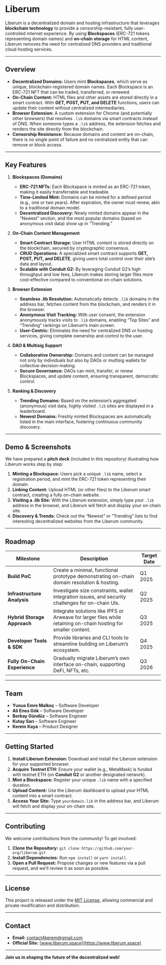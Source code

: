 # Liberum

Liberum is a decentralized domain and hosting infrastructure that leverages **blockchain technology** to provide a censorship-resistant, fully user-controlled internet experience. By using **Blockspaces** (ERC-721 tokens representing domain names) and **on-chain storage** for HTML content, Liberum removes the need for centralized DNS providers and traditional cloud hosting services.

---

## Overview

- **Decentralized Domains:** Users mint **Blockspaces**, which serve as unique, blockchain-registered domain names. Each Blockspace is an ERC-721 NFT that can be traded, transferred, or renewed.
- **On-Chain Content:** HTML files and other assets are stored directly in a smart contract. With **GET, POST, PUT, and DELETE** functions, users can update their content without centralized intermediaries.
- **Browser Extension:** A custom extension for Chrome (and potentially other browsers) that resolves `.lib` domains via smart contracts instead of DNS. When someone types a `.lib` address, the extension fetches and renders the site directly from the blockchain.
- **Censorship Resistance:** Because domains and content are on-chain, there is no single point of failure and no centralized entity that can remove or block access.

---

## Key Features

1. **Blockspaces (Domains)**

   - **ERC-721 NFTs:** Each Blockspace is minted as an ERC-721 token, making it easily transferrable and tradeable.
   - **Time-Limited Mint:** Domains can be minted for a defined period (e.g., one or two years). After expiration, the owner must renew, akin to a traditional domain model.
   - **Decentralized Discovery:** Newly minted domains appear in the “Newest” section, and the most popular domains (based on anonymous visit data) show up in “Trending.”

2. **On-Chain Content Management**

   - **Smart Contract Storage:** User HTML content is stored directly on the blockchain, secured by cryptographic consensus.
   - **CRUD Operations:** A specialized smart contract supports **GET, POST, PUT, and DELETE**, giving users total control over their site’s data and layout.
   - **Scalable with Conduit G2:** By leveraging Conduit G2’s high throughput and low fees, Liberum makes storing larger files more cost-effective compared to conventional on-chain solutions.

3. **Browser Extension**

   - **Seamless .lib Resolution:** Automatically detects `.lib` domains in the address bar, fetches content from the blockchain, and renders it in the browser.
   - **Anonymous Visit Tracking:** With user consent, the extension anonymously tracks visits to `.lib` domains, enabling “Top Sites” and “Trending” rankings on Liberum’s main screen.
   - **User-Centric:** Eliminates the need for centralized DNS or hosting services, giving complete ownership and control to the user.

4. **DAO & Multisig Support**

   - **Collaborative Ownership:** Domains and content can be managed not only by individuals but also by DAOs or multisig wallets for collective decision-making.
   - **Secure Governance:** DAOs can mint, transfer, or renew Blockspaces, and update content, ensuring transparent, democratic control.

5. **Ranking & Discovery**
   - **Trending Domains:** Based on the extension’s aggregated (anonymous) visit data, highly visited `.lib` sites are displayed in a leaderboard.
   - **Newest Domains:** Freshly minted Blockspaces are automatically listed in the main interface, fostering continuous community discovery.

---

## Demo & Screenshots

We have prepared a **pitch deck** (included in this repository) illustrating how Liberum works step by step:

1. **Minting a Blockspace:** Users pick a unique `.lib` name, select a registration period, and mint the ERC-721 token representing their domain.
2. **Linking Content:** Upload HTML (or other files) to the Liberum smart contract, creating a fully on-chain website.
3. **Visiting a .lib Site:** With the Liberum extension, simply type your `.lib` address in the browser, and Liberum will fetch and display your on-chain site.
4. **Discovery & Trends:** Check out the “Newest” or “Trending” lists to find interesting decentralized websites from the Liberum community.

---

## Roadmap

| Milestone                     | Description                                                                                                     | Target Date |
| ----------------------------- | --------------------------------------------------------------------------------------------------------------- | ----------- |
| **Build PoC**                 | Create a minimal, functional prototype demonstrating on-chain domain resolution & hosting.                      | Q1 2025     |
| **Infrastructure Analysis**   | Investigate size constraints, wallet integration issues, and security challenges for on-chain UIs.              | Q2 2025     |
| **Hybrid Storage Approach**   | Integrate solutions like IPFS or Arweave for larger files while retaining on-chain hosting for smaller content. | Q3 2025     |
| **Developer Tools & SDK**     | Provide libraries and CLI tools to streamline building on Liberum’s ecosystem.                                  | Q4 2025     |
| **Fully On-Chain Experience** | Gradually migrate Liberum’s own interface on-chain, supporting DeFi, NFTs, etc.                                 | Q3 2026     |

---

## Team

- **Yunus Emre Malkoç** – Software Developer
- **Ali Enes Gök** – Software Developer
- **Berkay Gündüz** – Software Engineer
- **Kutay Sarı** – Software Engineer
- **Kerem Kaya** – Product Designer

---

## Getting Started

1. **Install Liberum Extension:** Download and install the Liberum extension for your supported browser.
2. **Acquire Testnet ETH:** Ensure your wallet (e.g., MetaMask) is funded with testnet ETH (on **Conduit G2** or another designated network).
3. **Mint a Blockspace:** Register your unique `.lib` name with a specified duration.
4. **Upload Content:** Use the Liberum dashboard to upload your HTML content into a smart contract.
5. **Access Your Site:** Type `yourdomain.lib` in the address bar, and Liberum will fetch and display your on-chain site.

---

## Contributing

We welcome contributions from the community! To get involved:

1. **Clone the Repository:** `git clone https://github.com/your-org/liberum.git`
2. **Install Dependencies:** Run `npm install` or `yarn install`.
3. **Open a Pull Request:** Propose changes or new features via a pull request, and we’ll review it as soon as possible.

---

## License

This project is released under the [MIT License](LICENSE), allowing commercial and private modification and distribution.

---

## Contact

- **Email:** [contact4kerem@gmail.com](mailto:contact4kerem@gmail.com)
- **Official Site:** [www.liberum.space](https://www.liberum.space)

---

**Join us in shaping the future of the decentralized web!**
